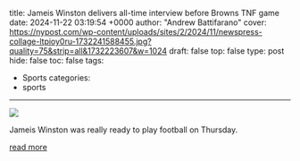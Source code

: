 title: Jameis Winston delivers all-time interview before Browns TNF game
date: 2024-11-22 03:19:54 +0000
author: "Andrew Battifarano"
cover: https://nypost.com/wp-content/uploads/sites/2/2024/11/newspress-collage-ltpioy0ru-1732241588455.jpg?quality=75&strip=all&1732223607&w=1024
draft: false
top: false
type: post
hide: false
toc: false
tags:
  - Sports
categories:
  - sports
---

![](https://nypost.com/wp-content/uploads/sites/2/2024/11/newspress-collage-ltpioy0ru-1732241588455.jpg?quality=75&strip=all&1732223607&w=1024)

Jameis Winston was really ready to play football on Thursday.

[read more](https://nypost.com/2024/11/21/sports/jameis-winston-delivers-all-time-interview-before-browns-tnf-game/)

